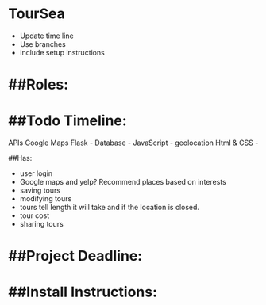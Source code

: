 TourSea
====
* Update time line
* Use branches
* include setup instructions

##Roles:
=====

##Todo Timeline:
=======

APIs
Google Maps
Flask -
Database -
JavaScript -
geolocation
Html & CSS -

##Has:
* user login
* Google maps and yelp? Recommend places based on interests
* saving tours
* modifying tours
* tours tell length it will take and if the location is closed.
* tour cost
* sharing tours


##Project Deadline:
=========

##Install Instructions:
========
